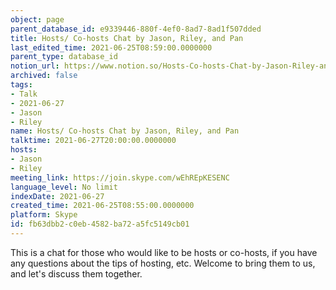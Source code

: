 ```yaml
---
object: page
parent_database_id: e9339446-880f-4ef0-8ad7-8ad1f507dded
title: Hosts/ Co-hosts Chat by Jason, Riley, and Pan
last_edited_time: 2021-06-25T08:59:00.0000000
parent_type: database_id
notion_url: https://www.notion.so/Hosts-Co-hosts-Chat-by-Jason-Riley-and-Pan-fb63dbb2c0eb4582ba72a5fc5149cb01
archived: false
tags:
- Talk
- 2021-06-27
- Jason
- Riley
name: Hosts/ Co-hosts Chat by Jason, Riley, and Pan
talktime: 2021-06-27T20:00:00.0000000
hosts:
- Jason
- Riley
meeting_link: https://join.skype.com/wEhREpKESENC
language_level: No limit
indexDate: 2021-06-27
created_time: 2021-06-25T08:55:00.0000000
platform: Skype
id: fb63dbb2-c0eb-4582-ba72-a5fc5149cb01
---
```


This is a chat for those who would like to be hosts or co-hosts, if you have any questions about the tips of hosting, etc. Welcome to bring them to us, and let's discuss them together.


